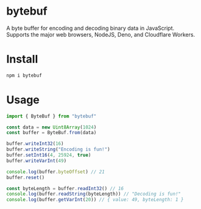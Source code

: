 # bytebuf

A byte buffer for encoding and decoding binary data in JavaScript. Supports the major web browsers, NodeJS, Deno, and Cloudflare Workers.

# Install

```sh
npm i bytebuf
```

# Usage

```js
import { ByteBuf } from "bytebuf"

const data = new Uint8Array(1024)
const buffer = ByteBuf.from(data)

buffer.writeInt32(16)
buffer.writeString("Encoding is fun!")
buffer.setInt16(4, 25924, true)
buffer.writeVarInt(49)

console.log(buffer.byteOffset) // 21
buffer.reset()

const byteLength = buffer.readInt32() // 16
console.log(buffer.readString(byteLength)) // "Decoding is fun!"
console.log(buffer.getVarInt(20)) // { value: 49, byteLength: 1 }
```
